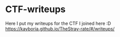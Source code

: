 # CTF-writeups
Here I put my writeups for the CTF I joined here :D
https://kayboria.github.io/TheStray-rate/#/writeups/
